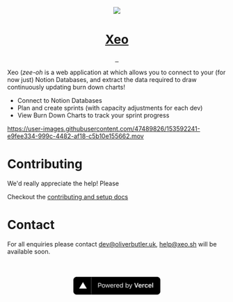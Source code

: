 <p align="center">
  <a href="https://xeo.sh">
    <img src="https://avatars.githubusercontent.com/u/84088102?s=200&v=4" height="160">
    <h1 align="center">Xeo</h1>
  </a>
</p>

<p align="center">
   <a href="">
    <img alt="" src="https://img.shields.io/github/issues/xeo-labs/xeo?style=for-the-badge&labelColor=000000">
  </a>
   <a href="">
    <img alt="" src="https://img.shields.io/github/stars/xeo-labs/xeo?style=for-the-badge&labelColor=000000">
  </a>
  <a href="">
    <img alt="" src="https://img.shields.io/github/forks/xeo-labs/xeo?style=for-the-badge&labelColor=000000">
  </a>
</p>

Xeo (_zee-oh_ is a web application at which allows you to connect to your (for now just) Notion Databases, and extract the data required to draw continuously updating burn down charts!

- Connect to Notion Databases
- Plan and create sprints (with capacity adjustments for each dev)
- View Burn Down Charts to track your sprint progress

https://user-images.githubusercontent.com/47489826/153592241-e9fee334-999c-4482-af18-c5b10e155662.mov

# Contributing

We'd really appreciate the help! Please

Checkout the [contributing and setup docs](CONTRIBUTING.md)

# Contact

For all enquiries please contact dev@oliverbutler.uk, help@xeo.sh will be available soon.

<a href="https://vercel.com?utm_source=xeo&utm_campaign=oss" style="display:block;text-align:center;margin-top:50px">
    <img width="200px" height="auto" src="./assets/powered-by-vercel.svg" alt="vercel logo" />
</a>
